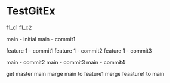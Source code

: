 # TestGitEx
f1_c1
f1_c2

main - initial
main - commit1

feature 1 - commit1
feature 1 - commit2
feature 1 - commit3

main - commit2
main - commit3
main - commit4

get master main
marge main to feature1
merge feaature1 to main


